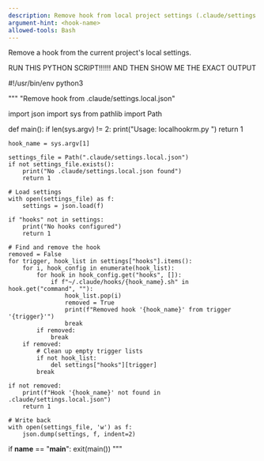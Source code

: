 ```yaml
---
description: Remove hook from local project settings (.claude/settings.local.json)
argument-hint: <hook-name>
allowed-tools: Bash
---
```


Remove a hook from the current project's local settings.

RUN THIS PYTHON SCRIPT!!!!!! AND THEN SHOW ME THE EXACT OUTPUT

#!/usr/bin/env python3

"""
"Remove hook from .claude/settings.local.json"

import json
import sys
from pathlib import Path

def main():
    if len(sys.argv) != 2:
        print("Usage: localhookrm.py <hook-name>")
        return 1
    
    hook_name = sys.argv[1]
    
    settings_file = Path(".claude/settings.local.json")
    if not settings_file.exists():
        print("No .claude/settings.local.json found")
        return 1
    
    # Load settings
    with open(settings_file) as f:
        settings = json.load(f)
    
    if "hooks" not in settings:
        print("No hooks configured")
        return 1
    
    # Find and remove the hook
    removed = False
    for trigger, hook_list in settings["hooks"].items():
        for i, hook_config in enumerate(hook_list):
            for hook in hook_config.get("hooks", []):
                if f"~/.claude/hooks/{hook_name}.sh" in hook.get("command", ""):
                    hook_list.pop(i)
                    removed = True
                    print(f"Removed hook '{hook_name}' from trigger '{trigger}'")
                    break
            if removed:
                break
        if removed:
            # Clean up empty trigger lists
            if not hook_list:
                del settings["hooks"][trigger]
            break
    
    if not removed:
        print(f"Hook '{hook_name}' not found in .claude/settings.local.json")
        return 1
    
    # Write back
    with open(settings_file, 'w') as f:
        json.dump(settings, f, indent=2)

if __name__ == "__main__":
    exit(main())
"""